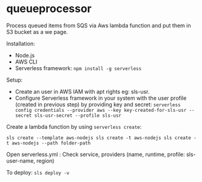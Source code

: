 # queueprocessor
Process queued items from SQS via Aws lambda function and put them in S3 bucket as a we page.

Installation:

-   Node.js
-   AWS CLI
-   Serverless framework: `npm install -g serverless`

Setup:

-   Create an user in AWS IAM with apt rights eg: sls-usr.
-   Configure Serverless framework in your system with the user profile (created in previous step) by providing key and secret:
    `serverless config credentials --provider aws --key key-created-for-sls-usr --secret sls-usr-secret --profile sls-usr`

Create a lambda function by using `serverless create`:

`
sls create --template aws-nodejs
sls create -t aws-nodejs
sls create -t aws-nodejs --path folder-path
`

Open serverless.yml :
Check service, providers (name, runtime, profile: sls-user-name, region)

To deploy:
`sls deploy -v`

